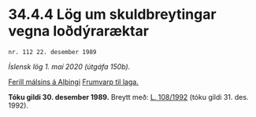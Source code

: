 # 34.4.4 Lög um skuldbreytingar vegna loðdýraræktar

`nr. 112 22. desember 1989`

_Íslensk lög 1. maí 2020 (útgáfa 150b)._

[Ferill málsins á Alþingi](https://www.althingi.is/thingstorf/thingmalalistar-eftir-thingum/ferill/?ltg=112&mnr=194)
[Frumvarp til laga.](https://www.althingi.is/altext/112/s/0219.html)

**Tóku gildi 30. desember 1989.**
Breytt með:
[L. 108/1992](https://althingi.is/altext/stjt/1992.108.html) (tóku gildi 31. des. 1992).


